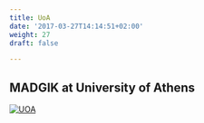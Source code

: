 ```yaml
---
title: UoA
date: '2017-03-27T14:14:51+02:00'
weight: 27
draft: false

---
```


## MADGIK at University of Athens

[![UOA](https://img.shields.io/badge/UOA-madgik-BDCFD6.svg)](http://www.madgik.di.uoa.gr/)

<a frameborder="0" data-theme="light" data-layers="1,2,3,4" data-stack-embed="true" href="https://dashboard.cauldron.io/goto/f81275eaaad15f0c612bc7faa4061d75" charset="utf-8"></script>
